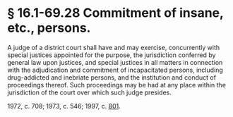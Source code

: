# § 16.1-69.28 Commitment of insane, etc., persons.

<p>A judge of a district court shall have and may exercise, concurrently with special justices appointed for the purpose, the jurisdiction conferred by general law upon justices, and special justices in all matters in connection with the adjudication and commitment of incapacitated persons, including drug-addicted and inebriate persons, and the institution and conduct of proceedings thereof. Such proceedings may be had at any place within the jurisdiction of the court over which such judge presides.</p><p>1972, c. 708; 1973, c. 546; 1997, c. <a href='http://lis.virginia.gov/cgi-bin/legp604.exe?971+ful+CHAP0801'>801</a>.</p>